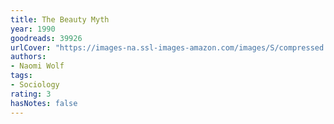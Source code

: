 ```yaml
---
title: The Beauty Myth
year: 1990
goodreads: 39926
urlCover: "https://images-na.ssl-images-amazon.com/images/S/compressed.photo.goodreads.com/books/1388197585i/39926.jpg"
authors:
- Naomi Wolf
tags:
- Sociology
rating: 3
hasNotes: false
---
```

